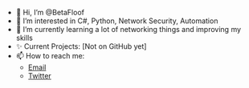 - 👋 Hi, I’m @BetaFloof
- 👀 I’m interested in C#, Python, Network Security, Automation
- 🌱 I’m currently learning a lot of networking things and improving my skills
- ✨ Current Projects: [Not on GitHub yet]
- 📫 How to reach me:
  - [Email](mailto:betafloof@gmail.com)
  - [Twitter](https://twitter.com/BetaFloof_)


<!---
BetaFloof/BetaFloof is a ✨ special ✨ repository because its `README.md` (this file) appears on your GitHub profile.
You can click the Preview link to take a look at your changes.
--->

